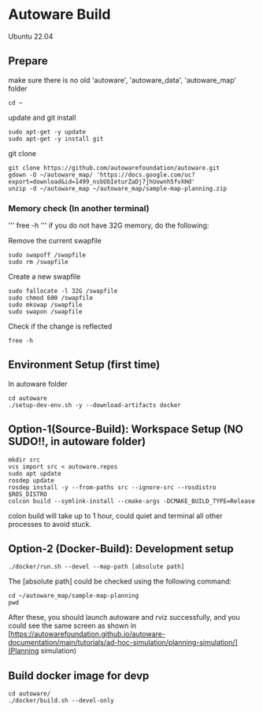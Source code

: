 # Autoware Build
Ubuntu 22.04

## Prepare
make sure there is no old 'autoware', 'autoware_data', 'autoware_map' folder
```
cd ~
```
update and git install
```
sudo apt-get -y update
sudo apt-get -y install git
```
git clone
```
git clone https://github.com/autowarefoundation/autoware.git
gdown -O ~/autoware_map/ 'https://docs.google.com/uc?export=download&id=1499_nsbUbIeturZaDj7jhUownh5fvXHd'
unzip -d ~/autoware_map ~/autoware_map/sample-map-planning.zip
```
### Memory check (In another terminal)
'''
free -h
'''
if you do not have 32G memory, do the following:

Remove the current swapfile
```
sudo swapoff /swapfile
sudo rm /swapfile
```
Create a new swapfile
```
sudo fallocate -l 32G /swapfile
sudo chmod 600 /swapfile
sudo mkswap /swapfile
sudo swapon /swapfile
```
Check if the change is reflected
```
free -h
```
## Environment Setup (first time)
In autoware folder
```
cd autoware
./setup-dev-env.sh -y --download-artifacts docker
```
## Option-1(Source-Build): Workspace Setup (NO SUDO!!, in autoware folder)
```
mkdir src
vcs import src < autoware.repos
sudo apt update
rosdep update
rosdep install -y --from-paths src --ignore-src --rosdistro $ROS_DISTRO
colcon build --symlink-install --cmake-args -DCMAKE_BUILD_TYPE=Release
```
colon build will take up to 1 hour, could quiet and terminal all other processes to avoid stuck.
## Option-2 (Docker-Build): Development setup
```
./docker/run.sh --devel --map-path [absolute path]
```
The [absolute path] could be checked using the following command:
```
cd ~/autoware_map/sample-map-planning
pwd
```

After these, you should launch autoware and rviz successfully, and you could see the same screen as shown in [https://autowarefoundation.github.io/autoware-documentation/main/tutorials/ad-hoc-simulation/planning-simulation/](Planning simulation)
## Build docker image for devp
```
cd autoware/
./docker/build.sh --devel-only
```
